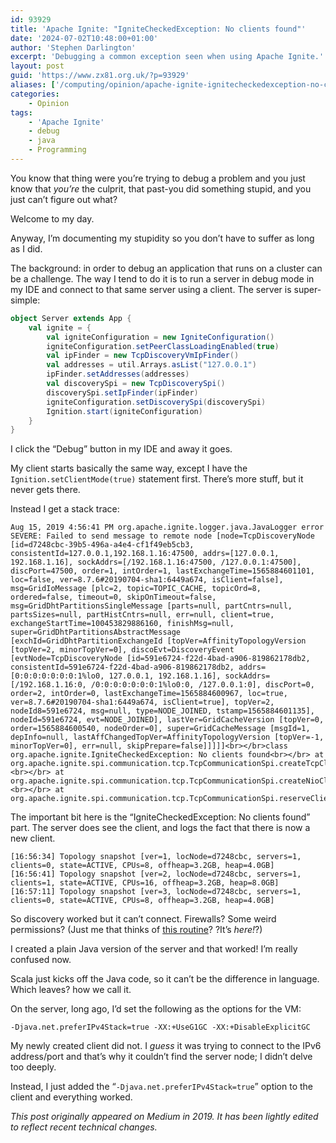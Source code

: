 ```yaml
---
id: 93929
title: 'Apache Ignite: "IgniteCheckedException: No clients found"'
date: '2024-07-02T10:48:00+01:00'
author: 'Stephen Darlington'
excerpt: 'Debugging a common exception seen when using Apache Ignite.'
layout: post
guid: 'https://www.zx81.org.uk/?p=93929'
aliases: ['/computing/opinion/apache-ignite-ignitecheckedexception-no-clients-found.html']
categories:
    - Opinion
tags:
    - 'Apache Ignite'
    - debug
    - java
    - Programming
---
```


You know that thing were you’re trying to debug a problem and you just know that *you’re* the culprit, that past-you did something stupid, and you just can’t figure out what?

Welcome to my day.

Anyway, I’m documenting my stupidity so you don’t have to suffer as long as I did.

The background: in order to debug an application that runs on a cluster can be a challenge. The way I tend to do it is to run a server in debug mode in my IDE and connect to that same server using a client. The server is super-simple:

```scala
object Server extends App {
    val ignite = {
        val igniteConfiguration = new IgniteConfiguration()
        igniteConfiguration.setPeerClassLoadingEnabled(true)
        val ipFinder = new TcpDiscoveryVmIpFinder()
        val addresses = util.Arrays.asList("127.0.0.1")
        ipFinder.setAddresses(addresses)
        val discoverySpi = new TcpDiscoverySpi()
        discoverySpi.setIpFinder(ipFinder)
        igniteConfiguration.setDiscoverySpi(discoverySpi)
        Ignition.start(igniteConfiguration)
    }
}
```

I click the “Debug” button in my IDE and away it goes.

My client starts basically the same way, except I have the `Ignition.setClientMode(true)` statement first. There’s more stuff, but it never gets there.

Instead I get a stack trace:

```
Aug 15, 2019 4:56:41 PM org.apache.ignite.logger.java.JavaLogger error
SEVERE: Failed to send message to remote node [node=TcpDiscoveryNode [id=d7248cbc-39b5-496a-a4e4-cf1f49eb5cb3, consistentId=127.0.0.1,192.168.1.16:47500, addrs=[127.0.0.1, 192.168.1.16], sockAddrs=[/192.168.1.16:47500, /127.0.0.1:47500], discPort=47500, order=1, intOrder=1, lastExchangeTime=1565884601101, loc=false, ver=8.7.6#20190704-sha1:6449a674, isClient=false], msg=GridIoMessage [plc=2, topic=TOPIC_CACHE, topicOrd=8, ordered=false, timeout=0, skipOnTimeout=false, msg=GridDhtPartitionsSingleMessage [parts=null, partCntrs=null, partsSizes=null, partHistCntrs=null, err=null, client=true, exchangeStartTime=100453829886160, finishMsg=null, super=GridDhtPartitionsAbstractMessage [exchId=GridDhtPartitionExchangeId [topVer=AffinityTopologyVersion [topVer=2, minorTopVer=0], discoEvt=DiscoveryEvent [evtNode=TcpDiscoveryNode [id=591e6724-f22d-4bad-a906-819862178db2, consistentId=591e6724-f22d-4bad-a906-819862178db2, addrs=[0:0:0:0:0:0:0:1%lo0, 127.0.0.1, 192.168.1.16], sockAddrs=[/192.168.1.16:0, /0:0:0:0:0:0:0:1%lo0:0, /127.0.0.1:0], discPort=0, order=2, intOrder=0, lastExchangeTime=1565884600967, loc=true, ver=8.7.6#20190704-sha1:6449a674, isClient=true], topVer=2, nodeId8=591e6724, msg=null, type=NODE_JOINED, tstamp=1565884601135], nodeId=591e6724, evt=NODE_JOINED], lastVer=GridCacheVersion [topVer=0, order=1565884600540, nodeOrder=0], super=GridCacheMessage [msgId=1, depInfo=null, lastAffChangedTopVer=AffinityTopologyVersion [topVer=-1, minorTopVer=0], err=null, skipPrepare=false]]]]]<br></br>class org.apache.ignite.IgniteCheckedException: No clients found<br></br> at org.apache.ignite.spi.communication.tcp.TcpCommunicationSpi.createTcpClient(TcpCommunicationSpi.java:3536)<br></br> at org.apache.ignite.spi.communication.tcp.TcpCommunicationSpi.createNioClient(TcpCommunicationSpi.java:3035)<br></br> at org.apache.ignite.spi.communication.tcp.TcpCommunicationSpi.reserveClient(TcpCommunicationSpi.java:2915)
```

The important bit here is the “IgniteCheckedException: No clients found” part. The server does see the client, and logs the fact that there is now a new client.

```
[16:56:34] Topology snapshot [ver=1, locNode=d7248cbc, servers=1, clients=0, state=ACTIVE, CPUs=8, offheap=3.2GB, heap=4.0GB]
[16:56:41] Topology snapshot [ver=2, locNode=d7248cbc, servers=1, clients=1, state=ACTIVE, CPUs=16, offheap=3.2GB, heap=8.0GB]
[16:57:11] Topology snapshot [ver=3, locNode=d7248cbc, servers=1, clients=0, state=ACTIVE, CPUs=8, offheap=3.2GB, heap=4.0GB]
```

So discovery worked but it can’t connect. Firewalls? Some weird permissions? (Just me that thinks of [this routine](https://www.youtube.com/watch?v=TKQzqwn-jIM)? ?It’s *here!*?)

I created a plain Java version of the server and that worked! I’m really confused now.

Scala just kicks off the Java code, so it can’t be the difference in language. Which leaves? how we call it.

On the server, long ago, I’d set the following as the options for the VM:

```
-Djava.net.preferIPv4Stack=true -XX:+UseG1GC -XX:+DisableExplicitGC
```

My newly created client did not. I *guess* it was trying to connect to the IPv6 address/port and that’s why it couldn’t find the server node; I didn’t delve too deeply.

Instead, I just added the “`-Djava.net.preferIPv4Stack=true`” option to the client and everything worked.

*This post originally appeared on Medium in 2019. It has been lightly edited to reflect recent technical changes.*